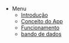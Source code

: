 - Menu
  - [Introdução](index.md)
  - [Conceito do App](pages/diagrama.md?id=exemplos-básicos)
  - [Funcionamento](pages/telaimagens.md)
  - [bando de dados](pages/db.md?id=)
